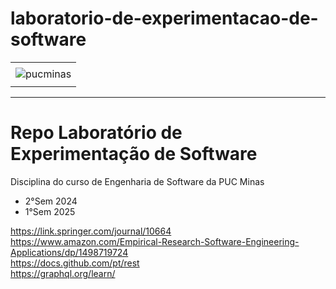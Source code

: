 # laboratorio-de-experimentacao-de-software

<div align="center">
    <table>
        <tr>
         <td align="center"></td>
        </tr> 
        <tr>
            <td>
                <img alt="pucminas" src="https://github.com/joaopauloaramuni/joaopauloaramuni/blob/main/img/engsoft.png?raw=true"/>
            </td>
        </tr>
        <tr>
            <td align="center"></td>
        </tr> 
    </table>
</div>

-----

# Repo Laboratório de Experimentação de Software

Disciplina do curso de Engenharia de Software da PUC Minas

- 2°Sem 2024
- 1°Sem 2025

https://link.springer.com/journal/10664
<br>https://www.amazon.com/Empirical-Research-Software-Engineering-Applications/dp/1498719724
<br>https://docs.github.com/pt/rest
<br>https://graphql.org/learn/
